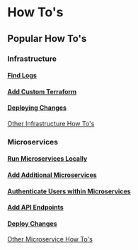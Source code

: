 # How To's

## Popular How To's

### Infrastructure

#### [Find Logs](infrastructure/aws/finding-logs.md)

#### [Add Custom Terraform](infrastructure/terraform/custom-terraform.md)

#### [Deploying Changes](infrastructure/terraform/deploying-changes.md)

[Other Infrastructure How To's](infrastructure/)

### Microservices

#### [Run Microservices Locally](microservices/running-locally.md)

#### [Add Additional Microservices](microservices/adding-additional-microservices.md)

#### [Authenticate Users within Microservices](microservices/user-authentication.md)

#### [Add API Endpoints](microservices/adding-api-endpoints.md)

#### [Deploy Changes](microservices/deploying-changes.md)

[Other Microservice How To's](./#microservices)
